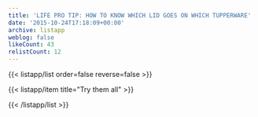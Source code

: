 ```yaml
---
title: 'LIFE PRO TIP: HOW TO KNOW WHICH LID GOES ON WHICH TUPPERWARE'
date: '2015-10-24T17:18:09+00:00'
archive: listapp
weblog: false
likeCount: 43
relistCount: 12
---
```



{{< listapp/list order=false reverse=false >}}

   {{< listapp/item title="Try them all" >}}

{{< /listapp/list >}}
